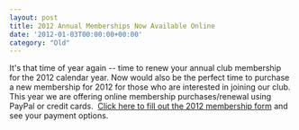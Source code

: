 ```yaml
---
layout: post
title: 2012 Annual Memberships Now Available Online
date: '2012-01-03T00:00:00+00:00'
category: "Old"
---
```

<p>It's that time of year again -- time to renew your annual club membership for the 2012 calendar year. Now would also be the perfect time to purchase a new membership for 2012 for those who are interested in joining our club. This year we are offering online membership purchases/renewal using PayPal or credit cards. &#160;<a href="http://www.yeastwranglers.ca/About/Membership/MemberForm/tabid/379/Default.aspx">Click here to fill out the 2012 membership form</a> and see your payment options.</p>
